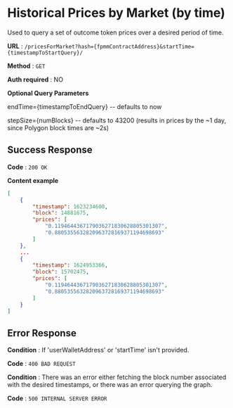 # Historical Prices by Market (by time)

Used to query a set of outcome token prices over a desired period of time.

**URL** : `/pricesForMarket?hash={fpmmContractAddress}&startTime={timestampToStartQuery}/`

**Method** : `GET`

**Auth required** : NO

**Optional Query Parameters**

endTime={timestampToEndQuery} -- defaults to now

stepSize={numBlocks} -- defaults to 43200 (results in prices by the ~1 day, since Polygon block times are ~2s)

## Success Response

**Code** : `200 OK`

**Content example**

```json
[
    {
        "timestamp": 1623234600,
        "block": 14881675,
        "prices": [
            "0.1194644367179036271830628805301307",
            "0.8805355632820963728169371194698693"
        ]
    },
    ...
    {
        "timestamp": 1624953366,
        "block": 15702475,
        "prices": [
            "0.1194644367179036271830628805301307",
            "0.8805355632820963728169371194698693"
        ]
    }
]
```

## Error Response

**Condition** : If 'userWalletAddress' or 'startTime' isn't provided.

**Code** : `400 BAD REQUEST`

**Condition** : There was an error either fetching the block number associated with the desired timestamps, or there was an error querying the graph.

**Code** : `500 INTERNAL SERVER ERROR`